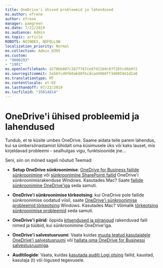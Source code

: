```yaml
---
title: OneDrive'i ühised probleemid ja lahendused
ms.author: efrene
author: efrene
manager: pamgreen
ms.date: 7/22/2019
ms.audience: Admin
ms.topic: article
ROBOTS: NOINDEX, NOFOLLOW
localization_priority: Normal
ms.collection: Admin_O365
ms.custom:
- "9000293"
- "1901"
ms.openlocfilehash: d278bb807c2b77747ce97d1160c07f265cd6b9f2
ms.sourcegitcommit: 5a56fcd9fb0a6d8fbcdcad4960ff340959d1d2a0
ms.translationtype: MT
ms.contentlocale: et-EE
ms.lasthandoff: 07/22/2019
ms.locfileid: "35814814"
---
```

# <a name="onedrive-common-issues-and-resolutions"></a>OneDrive'i ühised probleemid ja lahendused

Tundub, et te küsite umbes OneDrive. Saame aidata teile parem lahendus, kui sa ümbersõnastamist lühidalt oma küsimusele üks või kaks lauset, mis kirjeldavad probleemi - sealhulgas vigu, funktsioonide jne...  

Seni, siin on mõned sageli nõutud Teemad:

- **Setup OneDrive sünkroonimise**: [OneDrive for Business failide sünkroonimine](https://go.microsoft.com/fwlink/?linkid=533375) või [sünkroonimine SharePointi failid](https://go.microsoft.com/fwlink/?linkid=871666) OneDrive'i sünkroonimisrakenduse Windows.  Kasutades Mac? Saate [failide sünkroonimine OneDrive'iga](https://support.office.com/article/Sync-files-with-the-OneDrive-sync-client-on-Mac-OS-X-d11b9f29-00bb-4172-be39-997da46f913f) seda samuti.

- **OneDrive'i sünkroonimise tõrkeotsing**: kui OneDrive pole failide sünkroonimise oodatud viisil, saate [OneDrive'i sünkroonimise probleemid tõrkeotsing](https://go.microsoft.com/fwlink/?linkid=866431) Windows. Kasutades Mac? Võimalik [tõrkeotsing sünkroonimise probleemid](https://support.office.com/article/fix-onedrive-sync-problems-on-a-mac-af3012d7-13ec-4ac9-bbb1-ebcd2a0cd756?ui=en-US&rs=en-US&ad=US) seda samuti.
- **OneDrive'i piirid**: õppida [kitsendused ja piirangud](https://support.office.com/article/Invalid-file-names-and-file-types-in-OneDrive-OneDrive-for-Business-and-SharePoint-64883a5d-228e-48f5-b3d2-eb39e07630fa) rakenduvad faili nimed ja tüübid, kui sünkroonimine OneDrive'iga.
- **OneDrive'i salvestusruumi**: Vaata kuidas [muuta teatud kasutajatele OneDrive'i salvestusruumi](https://docs.microsoft.com/onedrive/change-user-storage) või [hallata oma OneDrive for Businessi salvestusruumiga](https://support.office.com/article/Manage-your-OneDrive-for-Business-storage-31519161-059C-4764-B6F8-F5CD29F7FE68).
- **Auditilogide**: Vaata, kuidas [kasutada auditi Logi otsing](https://docs.microsoft.com/office365/securitycompliance/search-the-audit-log-in-security-and-compliance#search-the-audit-log) failid, kaustad, kasutaja (t) või õigused tegevusele. 
